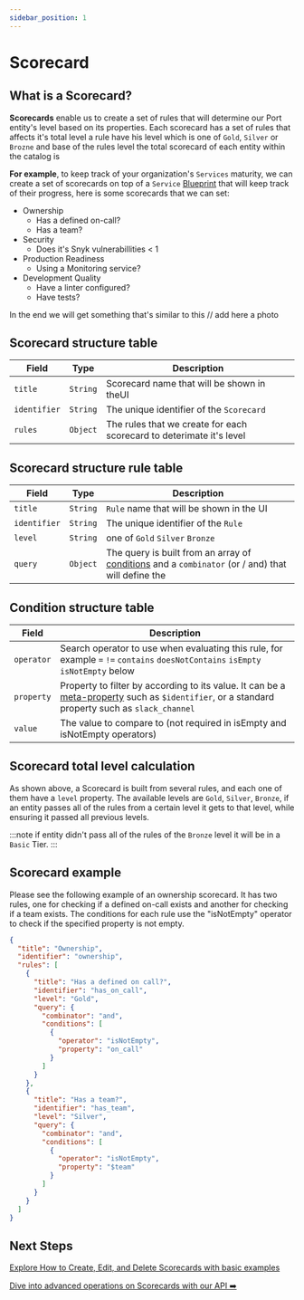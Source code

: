 ```yaml
---
sidebar_position: 1
---
```


# Scorecard

## What is a Scorecard?

**Scorecards** enable us to create a set of rules that will determine our Port entity's level based on its properties.
Each scorecard has a set of rules that affects it's total level a rule have his level which is one of `Gold`, `Silver` or `Brozne` and base of the rules level the total scorecard of each entity within the catalog is

**For example**, to keep track of your organization's `Services` maturity, we can create a set of scorecards on top of a `Service` [Blueprint](../blueprint/blueprint.md) that will keep track of their progress, here is some scorecards that we can set:

- Ownership
  - Has a defined on-call?
  - Has a team?
- Security
  - Does it's Snyk vulnerabillities < 1
- Production Readiness
  - Using a Monitoring service?
- Development Quality
  - Have a linter configured?
  - Have tests?

In the end we will get something that's similar to this
// add here a photo

## Scorecard structure table

| Field        | Type     | Description                                                          |
| ------------ | -------- | -------------------------------------------------------------------- |
| `title`      | `String` | Scorecard name that will be shown in theUI                           |
| `identifier` | `String` | The unique identifier of the `Scorecard`                             |
| `rules`      | `Object` | The rules that we create for each scorecard to deterimate it's level |

## Scorecard structure rule table

| Field        | Type     | Description                                                                                                                     |
| ------------ | -------- | ------------------------------------------------------------------------------------------------------------------------------- |
| `title`      | `String` | `Rule` name that will be shown in the UI                                                                                        |
| `identifier` | `String` | The unique identifier of the `Rule`                                                                                             |
| `level`      | `String` | one of `Gold` `Silver` `Bronze`                                                                                                 |
| `query`      | `Object` | The query is built from an array of [conditions](#condition-structure-table) and a `combinator` (or / and) that will define the |

## Condition structure table

| Field      | Description                                                                                                                                                                                                                          |
| ---------- | ------------------------------------------------------------------------------------------------------------------------------------------------------------------------------------------------------------------------------------ |
| `operator` | Search operator to use when evaluating this rule, for example `=` `!=` `contains` `doesNotContains` `isEmpty` `isNotEmpty` below                                                                                                     |
| `property` | Property to filter by according to its value. It can be a [meta-property](../../software-catalog/blueprint/mirror-properties.md#meta-property-mirror-property) such as `$identifier`, or a standard property such as `slack_channel` |
| `value`    | The value to compare to (not required in isEmpty and isNotEmpty operators)                                                                                                                                                           |

## Scorecard total level calculation

As shown above, a Scorecard is built from several rules, and each one of them have a `level` property.
The available levels are `Gold`, `Silver`, `Bronze`, if an entity passes all of the rules from a certain level it gets to that level, while ensuring it passed all previous levels.

:::note
if entity didn't pass all of the rules of the `Bronze` level it will be in a `Basic` Tier.
:::

## Scorecard example

Please see the following example of an ownership scorecard. It has two rules, one for checking if a defined on-call exists and another for checking if a team exists. The conditions for each rule use the "isNotEmpty" operator to check if the specified property is not empty.

```json showLineNumbers
{
  "title": "Ownership",
  "identifier": "ownership",
  "rules": [
    {
      "title": "Has a defined on call?",
      "identifier": "has_on_call",
      "level": "Gold",
      "query": {
        "combinator": "and",
        "conditions": [
          {
            "operator": "isNotEmpty",
            "property": "on_call"
          }
        ]
      }
    },
    {
      "title": "Has a team?",
      "identifier": "has_team",
      "level": "Silver",
      "query": {
        "combinator": "and",
        "conditions": [
          {
            "operator": "isNotEmpty",
            "property": "$team"
          }
        ]
      }
    }
  ]
}
```

## Next Steps

[Explore How to Create, Edit, and Delete Scorecards with basic examples](./tutorial)

[Dive into advanced operations on Scorecards with our API ➡️ ](../../api-providers/rest.md)
